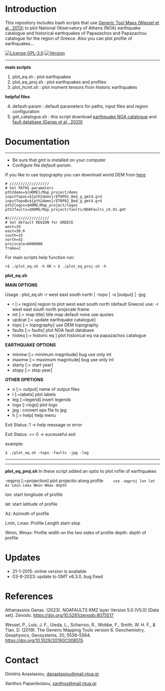 Introduction
=======

This repository includes bash scripts that use [Generic Tool Maps (Wessel et al., 2013)](http://gmt.soest.hawaii.edu/projects/gmt) to plot National Observatory of Athens (NOA) earthquake catalogue and historical earthquakes of Papazachos and Papazachou catalogue for the region of Greece. Also you can plot profile of earthquakes...

<!-- [![Build Status](https://api.travis-ci.org/kks32/phd-thesis-template.svg)](https://travis-ci.org/kks32/phd-thesis-template) -->
[![License GPL-3.0](http://img.shields.io/badge/license-GPL-brightgreen.svg)](LICENSE)
[![Version](http://img.shields.io/badge/version-2.0-brightgreen.svg)](https://github.com/demanasta/plot_eq/releases/latest)


----------
**main scripts**

 1. plot_eq.sh : plot earthquakes
 2. plot_eq_proj.sh : plot earthquakes and profiles
 3. plot_hcmt.sh : plot moment tensors from historic earthquakes

**helpful files**

 4. default-param : default parameters for paths, input files and region configuration
 5. get_catalogue.sh : this script download [earthquake NOA catalogue](http://www.gein.noa.gr/services/full_catalogue.php)  and [fault database (Ganas et al., 2020)](http://www.gein.noa.gr/services/GPSData/1_NOAFaults/)

Documentation
============
----------

 - Be sure that gmt is installed on your computer
 - Configure file *default-param*.

If you like to use topography you can download world DEM from [here](https://www.ngdc.noaa.gov/mgg/global/global.html)
 
```
# //////////////////
# Set PATHS parameters
pth2dems=${HOME}/Map_project/dems
inputTopoL=${pth2dems}/ETOPO1_Bed_g_gmt4.grd
inputTopoB=${pth2dems}/ETOPO1_Bed_g_gmt4.grd
pth2logos=$HOME/Map_project/logos
pth2faults=$HOME/Map_project/faults/NOAFaults_v5.01.gmt

#///////////////////
# Set default REGION for GREECE
west=19
east=30.6
south=33
north=42
projscale=6000000
frame=2
```
For main scripts help function run:
```
>$ ./plot_eq.sh -h OR > $ ./plot_eq_proj.sh -h
``` 
**plot_eq.sh**

**MAIN OPTIONS**

 Usage   : plot_eq.sh -r west east south north | -topo | -o [output] | -jpg 

 - r [:= region] region to plot west east south north (default Greece) use: -r west east south north projscale frame
 - mt [:= map title] title map default none use quotes
 - updcat [:= update earthquake catalogue] 
 - topo [:= topography] use DEM topography
 - faults [:= faults] plot NOA fault database
 - histeq [:= historic eq ] plot historical eq via papazachos catalogue
 
**EARTHQUAKE OPTIONS**
 - minmw [:= minimum magnitude]  bug use only int
 - maxmw [:= maximum magnitude]  bug use only int
 - starty [:= start year] 
 - stopy [:= stop year] 
 
**OTHER OPRTIONS**
 - o [:= output] name of output files
 - l [:=labels] plot labels
 - leg [:=legend] insert legends
 - logo [:=logo] plot logo
 - jpg : convert eps file to jpg
 - h [:= help] help menu
 
 Exit Status:    1 -> help message or error
 
 Exit Status: >= 0 -> sucesseful exit

example:
```
$ ./plot_eq.sh -topo -faults -jpg -leg
```


----------
----------
**plot_eq_proj.sh**
In these script added an optio to plot rofile of earthquakes

  -eqproj [:=projection] plot projectio along profile
  ```    use -eqproj lon lat Az Lmin Lmax Wmin Wmax depth```
  
lon: start longitude of profile

lat: start latitude of profile

Az: Azimuth of profile

Lmin, Lmax: Profile Length start-stop

Wmin, Wmax: Profile width on the two sides of profile
depth: depth of profile

# Updates

- 21-1-2015: online version is available
- 03-8-2023: update to GMT v6.3.0, bug fixed

References
=========
Athanassios Ganas. (2023). NOAFAULTS KMZ layer Version 5.0 (V5.0) [Data set]. Zenodo. https://doi.org/10.5281/zenodo.8075517

Wessel, P., Luis, J. F., Uieda, L., Scharroo, R., Wobbe, F., Smith, W. H. F., & Tian, D. (2019). The Generic Mapping Tools version 6. Geochemistry, Geophysics, Geosystems, 20, 5556–5564. https://doi.org/10.1029/2019GC008515

Contact
=========
Dimitris Anastasiou, danastasiou@mail.ntua.gr

Xanthos Papanikolaou, xanthos@mail.ntua.gr


